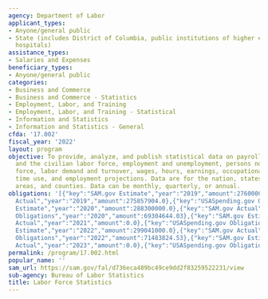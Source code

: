 ```yaml
---
agency: Department of Labor
applicant_types:
- Anyone/general public
- State (includes District of Columbia, public institutions of higher education and
  hospitals)
assistance_types:
- Salaries and Expenses
beneficiary_types:
- Anyone/general public
categories:
- Business and Commerce
- Business and Commerce - Statistics
- Employment, Labor, and Training
- Employment, Labor, and Training - Statistical
- Information and Statistics
- Information and Statistics - General
cfda: '17.002'
fiscal_year: '2022'
layout: program
objective: To provide, analyze, and publish statistical data on payroll employment
  and the civilian labor force, employment and unemployment, persons not in the labor
  force, labor demand and turnover, wages, hours, earnings, occupational employment,
  time use, and employment projections. Data are for the nation, states, metropolitan
  areas, and counties. Data can be monthly, quarterly, or annual.
obligations: '[{"key":"SAM.gov Estimate","year":"2019","amount":276000000.0},{"key":"SAM.gov
  Actual","year":"2019","amount":275857904.0},{"key":"USASpending.gov Obligations","year":"2019","amount":69952420.34},{"key":"SAM.gov
  Estimate","year":"2020","amount":288300000.0},{"key":"SAM.gov Actual","year":"2020","amount":288095291.0},{"key":"USASpending.gov
  Obligations","year":"2020","amount":69304644.03},{"key":"SAM.gov Estimate","year":"2021","amount":290370000.0},{"key":"SAM.gov
  Actual","year":"2021","amount":0.0},{"key":"USASpending.gov Obligations","year":"2021","amount":69369496.01},{"key":"SAM.gov
  Estimate","year":"2022","amount":299041000.0},{"key":"SAM.gov Actual","year":"2022","amount":296386841.0},{"key":"USASpending.gov
  Obligations","year":"2022","amount":71483824.53},{"key":"SAM.gov Estimate","year":"2023","amount":316560000.0},{"key":"SAM.gov
  Actual","year":"2023","amount":0.0},{"key":"USASpending.gov Obligations","year":"2023","amount":73394873.34}]'
permalink: /program/17.002.html
popular_name: ''
sam_url: https://sam.gov/fal/d736eca489bc49ce9dd2f83259522231/view
sub-agency: Bureau of Labor Statistics
title: Labor Force Statistics
---
```

